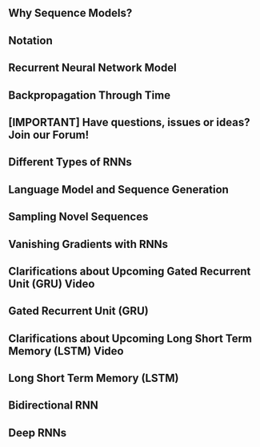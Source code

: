 ## Why Sequence Models?

## Notation

## Recurrent Neural Network Model

## Backpropagation Through Time

## [IMPORTANT] Have questions, issues or ideas? Join our Forum!

## Different Types of RNNs

## Language Model and Sequence Generation

## Sampling Novel Sequences

## Vanishing Gradients with RNNs

## Clarifications about Upcoming Gated Recurrent Unit (GRU) Video

## Gated Recurrent Unit (GRU)

## Clarifications about Upcoming Long Short Term Memory (LSTM) Video

## Long Short Term Memory (LSTM)

## Bidirectional RNN

## Deep RNNs